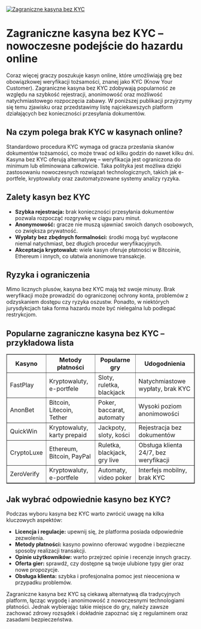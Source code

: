 [![Zagraniczne kasyna bez KYC](https://123-caf.pages.dev/gitsignup.png)](https://vrmoo.ru/Bt82HjjY)

<h1>Zagraniczne kasyna bez KYC – nowoczesne podejście do hazardu online</h1> <p>Coraz więcej graczy poszukuje kasyn online, które umożliwiają grę bez obowiązkowej weryfikacji tożsamości, znanej jako KYC (Know Your Customer). Zagraniczne kasyna bez KYC zdobywają popularność ze względu na szybkość rejestracji, anonimowość oraz możliwość natychmiastowego rozpoczęcia zabawy. W poniższej publikacji przyjrzymy się temu zjawisku oraz przedstawimy listę najciekawszych platform działających bez konieczności przesyłania dokumentów.</p>  <h2>Na czym polega brak KYC w kasynach online?</h2> <p>Standardowo procedura KYC wymaga od gracza przesłania skanów dokumentów tożsamości, co może trwać od kilku godzin do nawet kilku dni. Kasyna bez KYC oferują alternatywę – weryfikacja jest ograniczona do minimum lub eliminowana całkowicie. Taka polityka jest możliwa dzięki zastosowaniu nowoczesnych rozwiązań technologicznych, takich jak e-portfele, kryptowaluty oraz zautomatyzowane systemy analizy ryzyka.</p>  <h2>Zalety kasyn bez KYC</h2> <ul>   <li><strong>Szybka rejestracja:</strong> brak konieczności przesyłania dokumentów pozwala rozpocząć rozgrywkę w ciągu paru minut.</li>   <li><strong>Anonymowość:</strong> gracze nie muszą ujawniać swoich danych osobowych, co zwiększa prywatność.</li>   <li><strong>Wypłaty bez zbędnych formalności:</strong> środki mogą być wypłacone niemal natychmiast, bez długich procedur weryfikacyjnych.</li>   <li><strong>Akceptacja kryptowalut:</strong> wiele kasyn oferuje płatności w Bitcoinie, Ethereum i innych, co ułatwia anonimowe transakcje.</li> </ul>  <h2>Ryzyka i ograniczenia</h2> <p>Mimo licznych plusów, kasyna bez KYC mają też swoje minusy. Brak weryfikacji może prowadzić do ograniczonej ochrony konta, problemów z odzyskaniem dostępu czy ryzyka oszustw. Ponadto, w niektórych jurysdykcjach taka forma hazardu może być nielegalna lub podlegać restrykcjom.</p>  <h2>Popularne zagraniczne kasyna bez KYC – przykładowa lista</h2> <table border="1" cellspacing="0" cellpadding="8">   <thead>     <tr>       <th>Kasyno</th>       <th>Metody płatności</th>       <th>Popularne gry</th>       <th>Udogodnienia</th>     </tr>   </thead>   <tbody>     <tr>       <td>FastPlay</td>       <td>Kryptowaluty, e-portfele</td>       <td>Sloty, ruletka, blackjack</td>       <td>Natychmiastowe wypłaty, brak KYC</td>     </tr>     <tr>       <td>AnonBet</td>       <td>Bitcoin, Litecoin, Tether</td>       <td>Poker, baccarat, automaty</td>       <td>Wysoki poziom anonimowości</td>     </tr>     <tr>       <td>QuickWin</td>       <td>Kryptowaluty, karty prepaid</td>       <td>Jackpoty, sloty, kości</td>       <td>Rejestracja bez dokumentów</td>     </tr>     <tr>       <td>CryptoLuxe</td>       <td>Ethereum, Bitcoin, PayPal</td>       <td>Ruletka, blackjack, gry live</td>       <td>Obsługa klienta 24/7, bez weryfikacji</td>     </tr>     <tr>       <td>ZeroVerify</td>       <td>Kryptowaluty, e-portfele</td>       <td>Automaty, video poker</td>       <td>Interfejs mobilny, brak KYC</td>     </tr>   </tbody> </table>  <h2>Jak wybrać odpowiednie kasyno bez KYC?</h2> <p>Podczas wyboru kasyna bez KYC warto zwrócić uwagę na kilka kluczowych aspektów:</p> <ul>   <li><strong>Licencja i regulacje:</strong> upewnij się, że platforma posiada odpowiednie zezwolenia.</li>   <li><strong>Metody płatności:</strong> kasyno powinno oferować wygodne i bezpieczne sposoby realizacji transakcji.</li>   <li><strong>Opinie użytkowników:</strong> warto przejrzeć opinie i recenzje innych graczy.</li>   <li><strong>Oferta gier:</strong> sprawdź, czy dostępne są twoje ulubione typy gier oraz nowe propozycje.</li>   <li><strong>Obsługa klienta:</strong> szybka i profesjonalna pomoc jest nieoceniona w przypadku problemów.</li> </ul>  <p>Zagraniczne kasyna bez KYC są ciekawą alternatywą dla tradycyjnych platform, łącząc wygodę i anonimowość z nowoczesnymi technologiami płatności. Jednak wybierając takie miejsce do gry, należy zawsze zachować zdrowy rozsądek i dokładnie zapoznać się z regulaminem oraz zasadami bezpieczeństwa.</p>